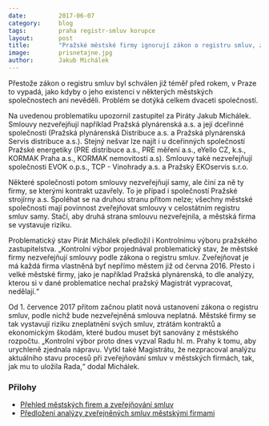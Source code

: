```yaml
---
date:         2017-06-07
category:     blog
tags:         praha registr-smluv korupce
layout:       post
title:        "Pražské městské firmy ignorují zákon o registru smluv, zastupitelům se to nelíbí" 
image:        prisnetajne.jpg
author:       Jakub Michálek
---
```


Přestože zákon o registru smluv byl schválen již téměř před rokem, v Praze to vypadá, jako kdyby o jeho existenci v některých městských společnostech ani nevěděli. Problém se dotýká celkem dvaceti společností.

Na uvedenou problematiku upozornil zastupitel za Piráty Jakub Michálek. Smlouvy nezveřejňují například Pražská plynárenská a.s. a její dceřinné společnosti (Pražská plynárenská Distribuce a.s. a Pražská plynárenská Servis distribuce a.s.). Stejný nešvar lze najít i u dceřinných společností Pražské energetiky (PRE distribuce a.s., PRE měření a.s., eYello CZ, k.s., KORMAK Praha a.s., KORMAK nemovitosti a.s). Smlouvy také nezveřejňují společnosti EVOK o.p.s., TCP - Vinohrady a.s. a Pražský EKOservis s.r.o. 

Některé společnosti potom smlouvy nezveřejňují samy, ale činí za ně ty firmy, se kterými kontrakt uzavřely. To je případ i společností Pražské strojírny a.s. Spoléhat se na druhou stranu přitom nelze; všechny městské společnosti mají povinnost zveřejňovat smlouvy v celostátním registru smluv samy. Stačí, aby druhá strana smlouvu nezveřejnila, a městská firma se vystavuje riziku. 

Problematický stav Pirát Michálek předložil i Kontrolnímu výboru pražského zastupitelstva. „Kontrolní výbor projednával problematický stav, že městské firmy nezveřejňují smlouvy podle zákona o registru smluv. Zveřejňovat je má každá firma vlastněná byť nepřímo městem již od června 2016. Přesto i velké městské firmy, jako je například Pražská plynárenská, to dle analýzy, kterou si v dané problematice nechal pražský Magistrát vypracovat, nedělají.“

Od 1. července 2017 přitom začnou platit nová ustanovení zákona o registru smluv, podle nichž bude nezveřejněná smlouva neplatná. Městské firmy se tak vystavují riziku zneplatnění svých smluv, ztrátám kontraktů a ekonomickým škodám, které budou muset být sanovány z městského rozpočtu. „Kontrolní výbor proto dnes vyzval Radu hl. m. Prahy k tomu, aby urychleně zjednala nápravu. Vytkl také Magistrátu, že nezpracoval analýzu aktuálního stavu procesů při zveřejňování smluv v městských firmách, tak, jak mu to uložila Rada,“ dodal Michálek.

### Přílohy

* [Přehled městských firem a zveřejňování smluv](2-dopis.jpg)
* [Předložení analýzy zveřejněných smluv městskými firmami](1-zverejnovane-smlouvy.jpg)

